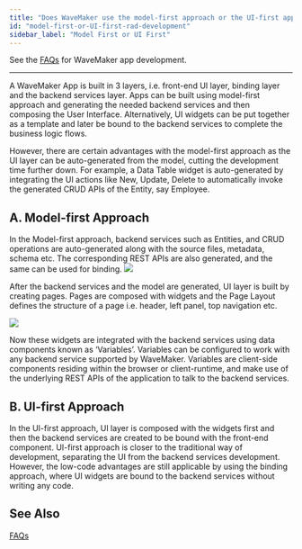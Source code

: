 ```yaml
---
title: "Does WaveMaker use the model-first approach or the UI-first approach for RAD development?"
id: "model-first-or-UI-first-rad-development"
sidebar_label: "Model First or UI First"
---
```

See the [FAQs](/learn/app-development/wavemaker-app-development-faqs) for WaveMaker app development.      

---

A WaveMaker App is built in 3 layers, i.e. front-end UI layer, binding layer and the backend services layer. Apps can be built using model-first approach and generating the needed backend services and then composing the User Interface. Alternatively, UI widgets can be put together as a template and later be bound to the backend services to complete the business logic flows.

However, there are certain advantages with the model-first approach as the UI layer can be auto-generated from the model, cutting the development time further down. For example, a Data Table widget is auto-generated by integrating the UI actions like New, Update, Delete to automatically invoke the generated CRUD APIs of the Entity, say Employee.

## A. Model-first Approach

In the Model-first approach, backend services such as Entities, and CRUD operations are auto-generated along with the source files, metadata, schema etc. The corresponding REST APIs are also generated, and the same can be used for binding. [![](/learn/assets/backend_model.png)](/learn/assets/backend_model.png)

After the backend services and the model are generated, UI layer is built by creating pages. Pages are composed with widgets and the Page Layout defines the structure of a page i.e. header, left panel, top navigation etc.

[![](/learn/assets/UI_design-1.png)](/learn/assets/UI_design-1.png)

Now these widgets are integrated with the backend services using data components known as ‘Variables’. Variables can be configured to work with any backend service supported by WaveMaker. Variables are client-side components residing within the browser or client-runtime, and make use of the underlying REST APIs of the application to talk to the backend services.

## B. UI-first Approach

In the UI-first approach, UI layer is composed with the widgets first and then the backend services are created to be bound with the front-end component. UI-first approach is closer to the traditional way of development, separating the UI from the backend services development. However, the low-code advantages are still applicable by using the binding approach, where UI widgets are bound to the backend services without writing any code.   

## See Also
[FAQs](/learn/app-development/wavemaker-app-development-faqs)  